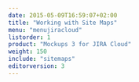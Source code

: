 ```yaml
---
date: 2015-05-09T16:59:07+02:00
title: "Working with Site Maps"
menu: "menujiracloud"
listorder: 1
product: "Mockups 3 for JIRA Cloud"
weight: 150
include: "sitemaps"
editorversion: 3
---
```

